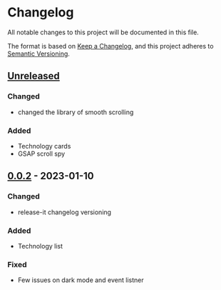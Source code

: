 # Changelog
All notable changes to this project will be documented in this file.

The format is based on [Keep a Changelog](https://keepachangelog.com/en/1.0.0/),
and this project adheres to [Semantic Versioning](https://semver.org/spec/v2.0.0.html).

## [Unreleased]
### Changed
- changed the library of smooth scrolling

### Added
- Technology cards
- GSAP scroll spy

## [0.0.2] - 2023-01-10
### Changed
- release-it changelog versioning

### Added
- Technology list

### Fixed
- Few issues on dark mode and event listner

[Unreleased]: https://github.com/RSickenberg/rsickenberg.me-next/compare/v0.0.2...main
[0.0.2]: https://github.com/RSickenberg/rsickenberg.me-next/releases/tag/v0.0.2
